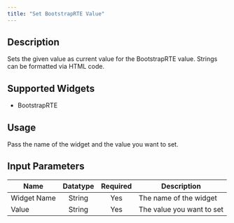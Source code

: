 ```yaml
---
title: "Set BootstrapRTE Value"
---
```

## Description
Sets the given value as current value for the BootstrapRTE value. Strings can be formatted via HTML code.

## Supported Widgets
+ BootstrapRTE

## Usage
Pass the name of the widget and the value you want to set.

## Input Parameters

Name | Datatype | Required | Description
---- |:--------:| :-------:|---------------
Widget Name | String | Yes | The name of the widget
Value | String | Yes | The value you want to set
